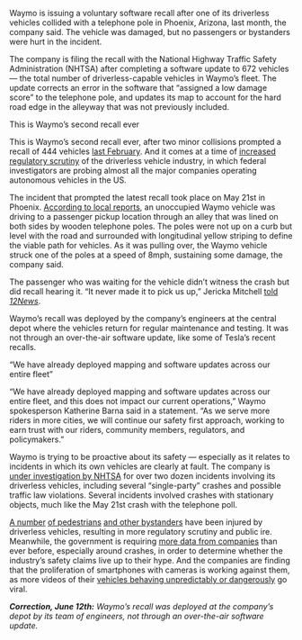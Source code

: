 Waymo is issuing a voluntary software recall after one of its driverless vehicles collided with a telephone pole in Phoenix, Arizona, last month, the company said. The vehicle was damaged, but no passengers or bystanders were hurt in the incident.

The company is filing the recall with the National Highway Traffic Safety Administration (NHTSA) after completing a software update to 672 vehicles — the total number of driverless-capable vehicles in Waymo’s fleet. The update corrects an error in the software that “assigned a low damage score” to the telephone pole, and updates its map to account for the hard road edge in the alleyway that was not previously included.

This is Waymo’s second recall ever

This is Waymo’s second recall ever, after two minor collisions prompted a recall of 444 vehicles [last February](https://www.reuters.com/technology/waymo-updates-software-over-400-recalled-vehicles-nhtsa-2024-02-15/). And it comes at a time of [increased regulatory scrutiny](/24157228/robotaxi-nhtsa-investigations-waymo-tesla-zoox) of the driverless vehicle industry, in which federal investigators are probing almost all the major companies operating autonomous vehicles in the US.

The incident that prompted the latest recall took place on May 21st in Phoenix. [According to local reports](https://www.12news.com/article/news/local/valley/waymo-car-crashes-into-pole-phoenix-arizona/75-0f278aab-7c40-4970-ae21-ac3d57f0ccba), an unoccupied Waymo vehicle was driving to a passenger pickup location through an alley that was lined on both sides by wooden telephone poles. The poles were not up on a curb but level with the road and surrounded with longitudinal yellow striping to define the viable path for vehicles. As it was pulling over, the Waymo vehicle struck one of the poles at a speed of 8mph, sustaining some damage, the company said.

The passenger who was waiting for the vehicle didn’t witness the crash but did recall hearing it. “It never made it to pick us up,” Jericka Mitchell [told *12News*](https://www.12news.com/article/news/local/valley/waymo-car-crashes-into-pole-phoenix-arizona/75-0f278aab-7c40-4970-ae21-ac3d57f0ccba).

Waymo’s recall was deployed by the company’s engineers at the central depot where the vehicles return for regular maintenance and testing. It was not through an over-the-air software update, like some of Tesla’s recent recalls.

“We have already deployed mapping and software updates across our entire fleet”

“We have already deployed mapping and software updates across our entire fleet, and this does not impact our current operations,” Waymo spokesperson Katherine Barna said in a statement. “As we serve more riders in more cities, we will continue our safety first approach, working to earn trust with our riders, community members, regulators, and policymakers.”

Waymo is trying to be proactive about its safety — especially as it relates to incidents in which its own vehicles are clearly at fault. The company is [under investigation by NHTSA](/2024/5/14/24156238/waymo-nhtsa-investigation-crash-wrong-side-road) for over two dozen incidents involving its driverless vehicles, including several “single-party” crashes and possible traffic law violations. Several incidents involved crashes with stationary objects, much like the May 21st crash with the telephone poll.

[A number](/2023/11/8/23952051/cruise-recall-950-driverless-cars-pedestrian-crash-injury) [of pedestrians](/2024/2/7/24065063/waymo-driverless-car-strikes-bicyclist-san-francisco-injuries) [and other bystanders](/2024/4/26/24141361/tesla-autopilot-fsd-nhtsa-investigation-report-crash-death) have been injured by driverless vehicles, resulting in more regulatory scrutiny and public ire. Meanwhile, the government is requiring [more data from companies](/2022/6/15/23168088/nhtsa-adas-self-driving-crash-data-tesla) than ever before, especially around crashes, in order to determine whether the industry’s safety claims live up to their hype. And the companies are finding that the proliferation of smartphones with cameras is working against them, as more videos of their [vehicles behaving unpredictably or dangerously](https://www.reddit.com/r/sanfrancisco/comments/1c9zfok/just_people_having_a_fun_time/?utm_source=embedv2&utm_medium=post_embed&utm_content=post_title&embed_host_url=https://cdn.iframe.ly/api/iframe) go viral.

***Correction, June 12th:** Waymo’s recall was deployed at the company’s depot by its team of engineers, not through an over-the-air software update.*
